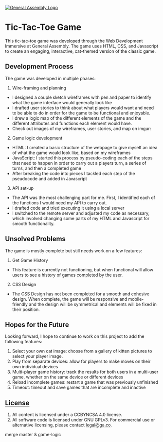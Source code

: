 [![General Assembly Logo](https://camo.githubusercontent.com/1a91b05b8f4d44b5bbfb83abac2b0996d8e26c92/687474703a2f2f692e696d6775722e636f6d2f6b6538555354712e706e67)](https://generalassemb.ly/education/web-development-immersive)

# Tic-Tac-Toe Game
This tic-tac-toe game was developed through the Web Development Immersive at General Assembly. The game uses HTML, CSS, and Javascript to create an engaging, interactive, cat-themed version of the classic game.


## Development Process
The game was developed in multiple phases:

1. Wire-framing and planning
  - I designed a couple sketch wireframes with pen and paper to identify what the game interface would generally look like
  - I drafted user stories to think about what players would want and need to be able to do in order for the game to be functional and enjoyable.
  - I drew a logic map of the different elements of the game and the different attributes and functions each element would have.
  - Check out images of my wireframes, user stories, and map on imgur:

2. Game logic development
  - HTML: I created a basic structure of the webpage to give myself an idea of what the game would look like, based on my wireframes
  - JavaScript: I started this process by pseudo-coding each of the steps that need to happen in order to carry out a players turn, a series of turns, and then a completed game
  - After breaking the code into pieces I tackled each step of the pseudocode and added in Javascript

3. API set-up
  - The API was the most challenging part for me. First, I identified each of the functions I would need my API to carry out.
  - I drafted code and tried executing it using a local server
  - I switched to the remote server and adjusted my code as necessary, which involved changing some parts of my HTML and Javascript for smooth functionality.

## Unsolved Problems
The game is mostly complete but still needs work on a few features:
1. Get Game History
  - This feature is currently not functioning, but when functional will allow users to see a history of games completed by the user.
2. CSS Design
  - The CSS Design has not been completed for a smooth and cohesive design. When complete, the game will be responsive and mobile-friendly and the design will be symmetrical and elements will be fixed in their position.

## Hopes for the Future
Looking forward, I hope to continue to work on this project to add the following features:
1. Select your own cat image: choose from a gallery of kitten pictures to select your player image.
2. Play from separate devices: allow for players to make moves on their own individual devices
3. Multi-player game history: track the results for both users in a multi-user game, whether on the same device or different devices
4. Reload incomplete games: restart a game that was previously unfinished
5. Timeout: timeout and save games that are incomplete and inactive


## [License](LICENSE)

1.  All content is licensed under a CC­BY­NC­SA 4.0 license.
1.  All software code is licensed under GNU GPLv3. For commercial use or
    alternative licensing, please contact legal@ga.co.


merge master & game-logic
